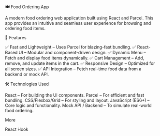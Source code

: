 🍽️ Food Ordering App

A modern food ordering web application built using React and Parcel. This app provides an intuitive and seamless user experience for browsing and ordering food items.

🚀 Features

✅ Fast and Lightweight – Uses Parcel for blazing-fast bundling.
✅ React-Based UI – Modular and component-driven design.
✅ Dynamic Menu – Fetch and display food items dynamically.
✅ Cart Management – Add, remove, and update items in the cart.
✅ Responsive Design – Optimized for all screen sizes.
✅ API Integration – Fetch real-time food data from a backend or mock API.

🛠️ Technologies Used

React – For building the UI components.
Parcel – For efficient and fast bundling.
CSS/Flexbox/Grid – For styling and layout.
JavaScript (ES6+) – Core logic and functionality.
Mock API / Backend – To simulate real-world food ordering.


More

React Hook
